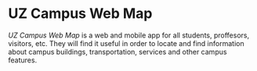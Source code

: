 # UZ Campus Web Map
*UZ Campus Web Map* is a web and mobile app for all students, proffesors, visitors, etc. They will find it useful in order to locate and find information about campus buildings, transportation, services and other campus features.
